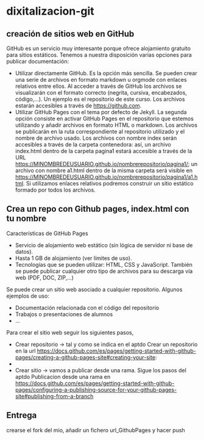 # dixitalizacion-git

## creación de sitios web en GitHub

GitHub es un servicio muy interesante porque ofrece alojamiento gratuito para sitios estáticos. Tenemos a nuestra disposición varias opciones para publicar documentación:

- Utilizar directamente GitHub. Es la opción más sencilla. Se pueden crear una serie de archivos en formato markdown u orgmode con enlaces relativos entre ellos. Al acceder a través de GitHub los archivos se visualizarán con el formato correcto (negrita, cursiva, encabezados, código,…). Un ejemplo es el repositorio de este curso. Los archivos estarán accesibles a través de https://github.com.
- Utilizar GitHub Pages con el tema por defecto de Jekyll. La segunda opción consiste en activar GitHub Pages en el repositorio que estemos utilizando y añadir archivos en formato HTML o markdown. Los archivos se publicarán en la ruta correspondiente al repositorio utilizado y el nombre de archivo usado. Los archivos con nombre index serán accesibles a través de la carpeta contenedora: así, un archivo index.html dentro de la carpeta pagina1 estará accesible a través de la URL https://MINOMBREDEUSUARIO.github.io/nombrerepositorio/pagina1/; un archivo con nombre a1.html dentro de la misma carpeta será visible en https://MINOMBREDEUSUARIO.github.io/nombrerepositorio/pagina1/a1.html. Si utilizamos enlaces relativos podremos construir un sitio estático formado por todos los archivos.

## Crea un repo con Github pages, index.html con tu nombre
Características de GitHub Pages
- Servicio de alojamiento web estático (sin lógica de servidor ni base de datos).
- Hasta 1 GB de alojamiento (ver límites de uso).
- Tecnologías que se pueden utilizar: HTML, CSS y JavaScript. También se puede publicar cualquier otro tipo de archivos para su descarga vía web (PDF, DOC, ZIP,…)

Se puede crear un sitio web asociado a cualquier repositorio. Algunos ejemplos de uso:

- Documentación relacionada con el código del repositorio
- Trabajos o presentaciones de alumnos
-  ...

Para crear el sitio web seguir los siguientes pasos,   
- Crear repositorio -> tal y como se indica en el aptdo Crear un repositorio en la url https://docs.github.com/es/pages/getting-started-with-github-pages/creating-a-github-pages-site#creating-your-site:
- 
- Crear sitio -> vamos a publicar desde una rama. Sigue los pasos del aptdo Publicacion desde una rama en https://docs.github.com/es/pages/getting-started-with-github-pages/configuring-a-publishing-source-for-your-github-pages-site#publishing-from-a-branch
  


## Entrega
crearse el fork del mio, añadir un fichero url_GithubPages y hacer push
